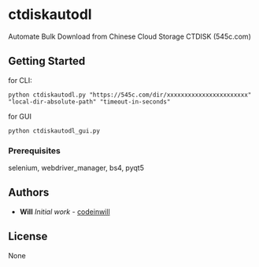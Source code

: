 # ctdiskautodl

Automate Bulk Download from Chinese Cloud Storage CTDISK (545c.com)

## Getting Started

for CLI:
```
python ctdiskautodl.py "https://545c.com/dir/xxxxxxxxxxxxxxxxxxxxxxx" "local-dir-absolute-path" "timeout-in-seconds"
```

for GUI
```
python ctdiskautodl_gui.py
```
### Prerequisites

selenium, webdriver_manager, bs4, pyqt5 

## Authors

* **Will** *Initial work* - [codeinwill](https://github.com/codeinwill)

## License

None
